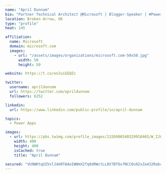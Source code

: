 ```yaml
---
name: "April Dunnam"
bio: "Partner Technical Architect @Microsoft | Blogger-Speaker | #PowerApps, #PowerAutomate, #Office365, #SharePoint | #WIT | #Karaoke Queen"
location: Broken Arrow, OK
type: "profile"
heat: 145

affiliation:
  name: Microsoft
  domain: microsoft.com
  images:
    - url: "/assets/images/organizations/microsoft.com-50x50.jpg"
      width: 50
      height: 50

website: https://t.co/enJuiGEQZc

twitter:
  username: aprildunnam
  url: https://twitter.com/aprildunnam
  followers: 6252

linkedin:
  url: https://www.linkedin.com/public-profile/in/april-dunnam

topics:
  - Power Apps

images:
  - url: https://pbs.twimg.com/profile_images/1326986540329918465/W_IJ6Ih2_400x400.jpg
    width: 400
    height: 400
    isCached: true
    title: "April Dunnam"

secured: "VU9WKtqUZVxlJdeRTAAoIWNmX2fq9dRWctLL8V7BT6v7NCC0u92xZa432Rabc4tQR8dZeaWYA3bQwjd4GjQluLVHRRjG2qFSp6606SET7Nj9IosR/Y2d8b+Pv2/z0YWtJplo5Cd8udjvZINBa6mOR/CMMKwWHUpb5rUgB5H/Znt/ALtSi4A15nkS0sjr7J7v/+Eat4PQpKtkyMtWoOP0mQMCgj2iWxtr7WH/ex2TmX+xQ2GcUM7dLLShAoa6Doufck3HfiyrpKkwV2tUZ2vvNsVnqQ20Vq9ZLvQeQ3x1D3FSJg2/t9arjQc/S3PtTXeRwF3LJqY/Y+LOM9s9QkWY15+xYPiPZkKx3goLqNXjV1nrGMl6awnARBHej0XSn6JhZpb8UvomDYEmH/XOtGRi3avzSeLeQDf09HTKOEIOZlk=;ZJM44WThsUuBK7TzQ3yYPA=="
---
```


